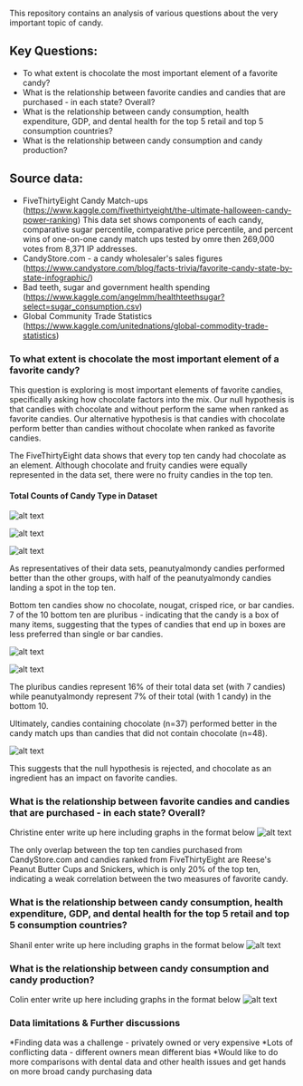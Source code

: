 This repository contains an analysis of various questions about the very important topic of candy.

## Key Questions:
* To what extent is chocolate the most important element of a favorite candy?
* What is the relationship between favorite candies and candies that are purchased - in each state? Overall?
* What is the relationship between candy consumption, health expenditure, GDP, and dental health for the top 5 retail and top 5 consumption countries?
* What is the relationship between candy consumption and candy production?

## Source data:
* FiveThirtyEight Candy Match-ups (https://www.kaggle.com/fivethirtyeight/the-ultimate-halloween-candy-power-ranking)
This data set shows components of each candy, comparative sugar percentile, comparative price percentile, and percent wins of one-on-one candy match ups tested by omre then 269,000 votes from 8,371 IP addresses.
* CandyStore.com - a candy wholesaler's sales figures (https://www.candystore.com/blog/facts-trivia/favorite-candy-state-by-state-infographic/)
* Bad teeth, sugar and government health spending (https://www.kaggle.com/angelmm/healthteethsugar?select=sugar_consumption.csv)
* Global Community Trade Statistics (https://www.kaggle.com/unitednations/global-commodity-trade-statistics)


### To what extent is chocolate the most important element of a favorite candy?
This question is exploring is most important elements of favorite candies, specifically asking how chocolate factors into the mix. Our null hypothesis is that candies with chocolate and without perform the same when ranked as favorite candies. Our alternative hypothesis is that candies with chocolate perform better than candies without chocolate when ranked as favorite candies.

The FiveThirtyEight data shows that every top ten candy had chocolate as an element. Although chocolate and fruity candies were equally represented in the data set, there were no fruity candies in the top ten.

#### Total Counts of Candy Type in Dataset
![alt text](https://github.com/slobanwala1/candyology/blob/candyTest/images/overall_types.PNG?raw=true "Total Counts of Candy Type in Dataset")

![alt text](https://github.com/slobanwala1/candyology/blob/candyTest/images/Types%20of%20Candies%20in%20Top%20Ten.png?raw=true "Top Ten Candy Elements Bar Chart")

![alt text](https://github.com/slobanwala1/candyology/blob/candyTest/images/Types%20of%20Candies%20in%20Bottom%20Ten%20as%20Percent%20of%20Group%20Total.png?raw=true "Top Ten Candies as Percentage of Total Grouping Bar Chart")

As representatives of their data sets, peanutyalmondy candies performed better than the other groups, with half of the peanutyalmondy candies landing a spot in the top ten.

Bottom ten candies show no chocolate, nougat, crisped rice, or bar candies. 7 of the 10 bottom ten are pluribus - indicating that the candy is a box of many items, suggesting that the types of candies that end up in boxes are less preferred than single or bar candies.

![alt text](https://github.com/slobanwala1/candyology/blob/candyTest/images/Types%20of%20Candies%20in%20Bottom%20Ten.png?raw=true "Bottom Ten Candy Elements Bar Chart")

![alt text](https://github.com/slobanwala1/candyology/blob/candyTest/images/Types%20of%20Candies%20in%20Bottom%20Ten%20as%20Percent%20of%20Group%20Total.png?raw=true "Bottom Ten Candies as Percentage of Total Grouping Bar Chart")

The pluribus candies represent 16% of their total data set (with 7 candies) while peanutyalmondy represent 7% of their total (with 1 candy) in the bottom 10.

Ultimately, candies containing chocolate (n=37) performed better in the candy match ups than candies that did not contain chocolate (n=48).

![alt text](https://github.com/slobanwala1/candyology/blob/candyTest/images/Average%20Wins%20for%20Chocolate%20and%20Non-Chocolate%20Candies.png?raw=true "Bar graph showing Average Wins for Chocolate and Non-Chocolate Candies, Chocolate bar at 60% and Non-Chocolate Bar at 42%")

This suggests that the null hypothesis is rejected, and chocolate as an ingredient has an impact on favorite candies.

### What is the relationship between favorite candies and candies that are purchased - in each state? Overall?

Christine enter write up here including graphs in the format below
![alt text](githublink "alt_text")

The only overlap between the top ten candies purchased from CandyStore.com and candies ranked from FiveThirtyEight are Reese's Peanut Butter Cups and Snickers, which is only 20% of the top ten, indicating a weak correlation between the two measures of favorite candy.

### What is the relationship between candy consumption, health expenditure, GDP, and dental health for the top 5 retail and top 5 consumption countries?

Shanil enter write up here including graphs in the format below
![alt text](githublink "alt_text")

### What is the relationship between candy consumption and candy production?

Colin enter write up here including graphs in the format below
![alt text](githublink "alt_text")

### Data limitations & Further discussions
*Finding data was a challenge - privately owned or very expensive
*Lots of conflicting data - different owners mean different bias
*Would like to do more comparisons with dental data and other health issues and get hands on more broad candy purchasing data
